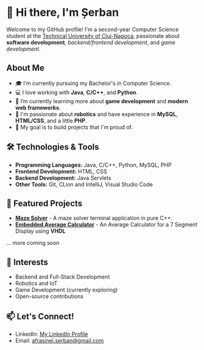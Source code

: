 # 👋 Hi there, I'm **Șerban**

Welcome to my GitHub profile! I'm a second-year Computer Science student at the [Technical University of Cluj-Napoca](https://ac.utcluj.ro/acasa.html), passionate about **software development**, *backend/frontend development*, and *game development*.

## About Me

- 🎓 I’m currently pursuing my Bachelor's in Computer Science.
- 💻 I love working with **Java**, **C/C++**, and **Python**.
- 🌱 I’m currently learning more about **game development** and **modern web frameworks**.
- 🤖 I'm passionate about **robotics** and have experience in **MySQL**, **HTML/CSS**, and a little **PHP**.
- 🎯 My goal is to build projects that I'm proud of.

## 🛠️ Technologies & Tools

- **Programming Languages:** Java, C/C++, Python, MySQL, PHP
- **Frontend Development:** HTML, CSS
- **Backend Development:** Java Servlets
- **Other Tools:** Git, CLion and IntelliJ, Visual Studio Code

## 🚀 Featured Projects

- [**Maze Solver**](https://github.com/AfraIsNotAvailable/mario_maze) - A maze solver terminal application in pure C++.
- [**Embedded Average Calculator**](https://github.com/AfraIsNotAvailable/average-calculator) - An Average Calculator for a 7 Segment Display using **VHDL**

... more coming soon

## 🌟 Interests

- Backend and Full-Stack Development
- Robotics and IoT
- Game Development (currently exploring)
- Open-source contributions

## 📫 Let's Connect!

- LinkedIn: [My LinkedIn Profile](https://www.linkedin.com/in/afrasinei-serban/)
- Email: afrasinei.serban@gmail.com

